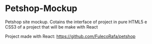 # Petshop-Mockup
Petshop site mockup. Cotains the interface of project in pure HTML5 e CSS3 of a project that will be make with React

Project made with React: https://github.com/FulecoRafa/petshop
